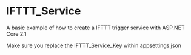 # IFTTT_Service
A basic example of how to create a IFTTT trigger service with ASP.NET Core 2.1 

Make sure you replace the IFTTT_Service_Key within appsettings.json 

